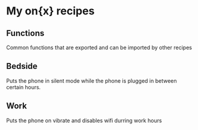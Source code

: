 My on{x} recipes
================

Functions
---------
Common functions that are exported and can be imported by other recipes

Bedside
-------
Puts the phone in silent mode while the phone is plugged in between certain hours.

Work
----
Puts the phone on vibrate and disables wifi durring work hours

